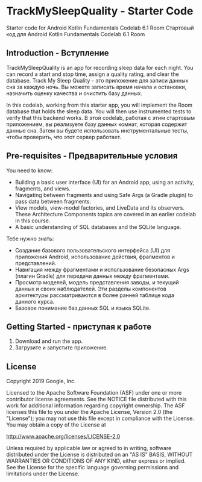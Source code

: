 TrackMySleepQuality - Starter Code
==================================

Starter code for Android Kotlin Fundamentals Codelab 6.1 Room
Стартовый код для Android Kotlin Fundamentals Codelab 6.1 Room

Introduction - Вступление
------------

TrackMySleepQuality is an app for recording sleep data for each night. 
You can record a start and stop time, assign a quality rating, and clear the database.
Track My Sleep Quality - это приложение для записи данных сна за каждую ночь.
Вы можете записать время начала и остановки, назначить оценку качества и очистить базу данных.

In this codelab, working from this starter app,
you will implement the Room database that holds the sleep data. 
You will then use instrumented tests to verify that this backend works.
В этой codelab, работая с этим стартовым приложением,
вы реализуете базу данных комнат, которая содержит данные сна.
Затем вы будете использовать инструментальные тесты, чтобы проверить, что этот сервер работает.


Pre-requisites - Предварительные условия
--------------

You need to know:

* Building a basic user interface (UI) for an Android app, 
  using an activity, fragments, and views.
* Navigating between fragments and using Safe Args (a Gradle plugin) 
  to pass data between fragments.
* View models, view-model factories, and LiveData and its observers. 
  These Architecture Components topics are covered in an earlier codelab in this course.
* A basic understanding of SQL databases and the SQLite language.

Тебе нужно знать:

* Создание базового пользовательского интерфейса (UI) для приложения Android,
    использование действия, фрагментов и представлений.
* Навигация между фрагментами и использование безопасных Args (плагин Gradle)
    для передачи данных между фрагментами.
* Просмотр моделей, модель представления заводы, и текущий данных и своих наблюдателей.
    Эти разделы компонентов архитектуры рассматриваются в более ранней таблице кода данного курса.
* Базовое понимание баз данных SQL и языка SQLite.


Getting Started - приступая к работе
---------------

1. Download and run the app.
1. Загрузите и запустите приложение.

License
-------

Copyright 2019 Google, Inc.

Licensed to the Apache Software Foundation (ASF) under one or more contributor
license agreements.  See the NOTICE file distributed with this work for
additional information regarding copyright ownership.  The ASF licenses this
file to you under the Apache License, Version 2.0 (the "License"); you may not
use this file except in compliance with the License.  You may obtain a copy of
the License at

  http://www.apache.org/licenses/LICENSE-2.0

Unless required by applicable law or agreed to in writing, software
distributed under the License is distributed on an "AS IS" BASIS, WITHOUT
WARRANTIES OR CONDITIONS OF ANY KIND, either express or implied.  See the
License for the specific language governing permissions and limitations under
the License.